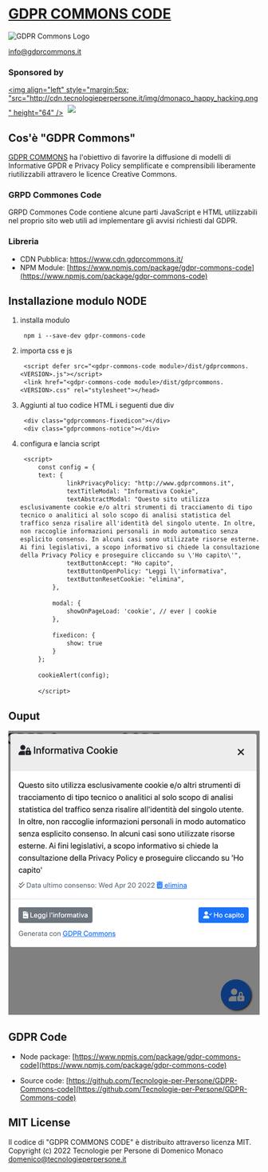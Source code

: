 # [GDPR COMMONS CODE](https://www.gdprcommons.it)

![GDPR Commons Logo](https://github.com/Tecnologie-per-Persone/GDPR-Commons-icon/blob/main/logo/logo-gdpr-commons-64.png?raw=true)

[info@gdprcommons.it](mailto:info@gdprcommons.it)

### Sponsored by
[<img align="left" style="margin:5px; "src="http://cdn.tecnologieperpersone.it/img/dmonaco_happy_hacking.png" height="64" />](https://blog.domenicomonaco.it)
 [<img style="margin:5px;" src="http://cdn.tecnologieperpersone.it/img/tecnologie-per-persone-logo.png" height="64" />](https://tecnologieperpersone.it)


## Cos'è "GDPR Commons"

[GDPR COMMONS](https://www.gdprcommons.it) ha l'obiettivo di favorire la diffusione di modelli di Informative GPDR e Privacy Policy semplificate e comprensibili liberamente riutilizzabili attravero le licence Creative Commons.

### GRPD Commones Code

GRPD Commones Code contiene alcune parti JavaScript e HTML utilizzabili nel proprio sito web utili ad implementare gli avvisi richiesti dal GDPR.

### Libreria

* CDN Pubblica: [https://www.cdn.gdprcommons.it/
](https://www.cdn.gdprcommons.it/)
* NPM Module: [https://www.npmjs.com/package/gdpr-commons-code](https://www.npmjs.com/package/gdpr-commons-code)


## Installazione modulo NODE 

1. installa modulo
	
		npm i --save-dev gdpr-commons-code

2. importa css e js

		<script defer src="<gdpr-commons-code module>/dist/gdprcommons.<VERSION>.js"></script>
		<link href="<gdpr-commons-code module>/dist/gdprcommons.<VERSION>.css" rel="stylesheet"></head>
	

3. Aggiunti al tuo codice HTML i seguenti due div

    	<div class="gdprcommons-fixedicon"></div>
    	<div class="gdprcommons-notice"></div>


4. configura e lancia script

		<script>
		    const config = {
		    text: {
		            linkPrivacyPolicy: "http://www.gdprcommons.it",
		            textTitleModal: "Informativa Cookie",
		            textAbstractModal: "Questo sito utilizza esclusivamente cookie e/o altri strumenti di tracciamento di tipo tecnico o analitici al solo scopo di analisi statistica del traffico senza risalire all'identità del singolo utente. In oltre, non raccoglie informazioni personali in modo automatico senza esplicito consenso. In alcuni casi sono utilizzate risorse esterne. Ai fini legislativi, a scopo informativo si chiede la consultazione della Privacy Policy e proseguire cliccando su \'Ho capito\'",
		            textButtonAccept: "Ho capito",
		            textButtonOpenPolicy: "Leggi l\'informativa",
		            textButtonResetCookie: "elimina",
		        },
		
		        modal: {
		            showOnPageLoad: 'cookie', // ever | cookie
		        },
		
		        fixedicon: {
		            show: true
		        }
		    };
		
		    cookieAlert(config);
		
		    </script>
	

## Ouput

![Screen shot Modal](screenshot-0.0.8.png)

## GDPR Code

* Node package:
[https://www.npmjs.com/package/gdpr-commons-code](https://www.npmjs.com/package/gdpr-commons-code)

* Source code:
[https://github.com/Tecnologie-per-Persone/GDPR-Commons-code](https://github.com/Tecnologie-per-Persone/GDPR-Commons-code)

## MIT License

Il codice di "GDPR COMMONS CODE" è distribuito attraverso licenza MIT.
Copyright (c) 2022 Tecnologie per Persone di Domenico Monaco <domenico@tecnologieperpersone.it>